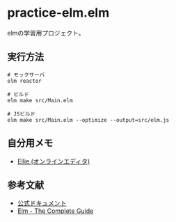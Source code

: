 # practice-elm.elm

elmの学習用プロジェクト。

## 実行方法

```shell
# モックサーバ
elm reactor

# ビルド
elm make src/Main.elm

# JSビルド
elm make src/Main.elm --optimize --output=src/elm.js
```

## 自分用メモ

- [Ellie (オンラインエディタ)](https://ellie-app.com/new)

## 参考文献

- [公式ドキュメント](https://guide.elm-lang.jp/)
- [Elm - The Complete Guide](https://www.udemy.com/share/1065n03@USlenEGXHOlW3XfIqNfzro-VqIvDl1dD55xTLB1CKdtAPdHGtInACcTWSefHDuGz-w==/)
